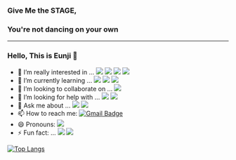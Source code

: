 ### Give Me the STAGE,
### You're not dancing on your own
<hr>

### Hello, This is Eunji 👋

<!--
**EunjiYi/EunjiYi** is a ✨ _special_ ✨ repository because its `README.md` (this file) appears on your GitHub profile.

Here are some ideas to get you started:
-->

- 🔭 I’m really interested in ... ![](https://img.shields.io/badge/-Data%20Engineering-blue)    ![](https://img.shields.io/badge/-Server-black)      ![](https://img.shields.io/badge/-Algorithm-teal)      ![](https://img.shields.io/badge/-Machine%20Learning-red)
- 🌱 I’m currently learning ...  ![](https://img.shields.io/badge/-Python-teal)    ![](https://img.shields.io/badge/-SQL-ff69b4)   ![](https://img.shields.io/badge/-HTML-9cf) 
- 👯 I’m looking to collaborate on ...   ![](https://img.shields.io/badge/-Bright%20Idea%20Sharing-blueviolet)
- 🤔 I’m looking for help with ...  ![](https://img.shields.io/badge/-Lots%20of%20Challenges-orange)       ![](https://img.shields.io/badge/-Growing%20Pains-yellow)
- 💬 Ask me about ...  ![](https://img.shields.io/badge/-GOAL-FF69B4)  ![](https://img.shields.io/badge/-Core%20Values-teal)
- 📫 How to reach me:  [![Gmail Badge](https://img.shields.io/badge/Gmail-d14836?style=flat-square&logo=Gmail&logoColor=white&link=mailto:eunji0yi@gmail.com)](mailto:eunji0yi@gmail.com)
- 😄 Pronouns:  ![](https://img.shields.io/badge/-yellow%20and%20green-brightgreen)
- ⚡ Fun fact: ...  ![](https://img.shields.io/badge/-%20Gorgeous-important)   ![](https://img.shields.io/badge/-enthusiasm-lightgrey)




[![Top Langs](https://github-readme-stats.vercel.app/api/top-langs/?username=EunjiYi&layout=compact)](https://github.com/anuraghazra/github-readme-stats)


<!-- [![Anurag's github stats](https://github-readme-stats.vercel.app/api?username=EunjiYi)](https://github.com/anuraghazra/github-readme-stats) -->
